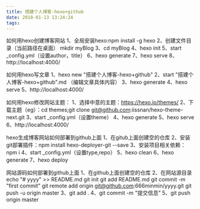 ```yaml
---
title: 搭建个人博客-hexo+github
date: 2018-01-13 13:24:24
tags:
---
```


如何用hexo创建博客网站
1、全局安装hexo:npm install -g hexo
2、创建文件目录（当前路径在桌面） mkdir myBlog
3、cd myBlog
4、hexo init
5、start _config.yml（设置author，title）
6、hexo generate
7、hexo serve
8、http://localhost:4000/

如何用hexo写文章
1、hexo new "搭建个人博客-hexo+github" 
2、start "搭建个人博客-hexo+github".md （编辑文章具体内容）
3、hexo generate
4、hexo serve
5、http://localhost:4000/

如何用hexo修改网站主题：
1、选择中意的主题：https://hexo.io/themes/
2、下载主题（eg）：cd themes;git clone git@github.com:iissnan/hexo-theme-next.git 
3、start _config.yml（设置theme）
4、hexo generate
5、hexo serve
6、http://localhost:4000/ 

hexo生成博客网站如何部署到github上面
1、在gitub上面创建空的仓库
2、安装git部署插件：npm install hexo-deployer-git --save
3、安装项目相关依赖：npm i
4、start _config.yml（设置type,repo）
5、hexo clean
6、hexo generate
7、hexo deploy

网站源码如何部署到github上面
1、在github上面创建空的仓库
2、在网站源目录
echo "# yyyy" >> README.md
git init
git add README.md
git commit -m "first commit"
git remote add origin git@github.com:666minmin/yyyy.git
git push -u origin master
3、git add .
4、git commit  -m "提交信息"
5、git push origin master